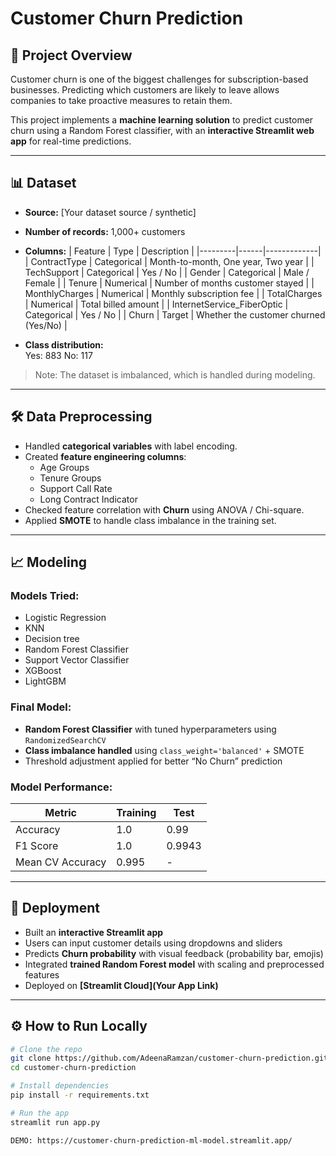 # Customer Churn Prediction

## 🚀 Project Overview
Customer churn is one of the biggest challenges for subscription-based businesses. Predicting which customers are likely to leave allows companies to take proactive measures to retain them.  

This project implements a **machine learning solution** to predict customer churn using a Random Forest classifier, with an **interactive Streamlit web app** for real-time predictions.

---

## 📊 Dataset
- **Source:** [Your dataset source / synthetic]  
- **Number of records:** 1,000+ customers  
- **Columns:**
| Feature | Type | Description |
|---------|------|-------------|
| ContractType | Categorical | Month-to-month, One year, Two year |
| TechSupport | Categorical | Yes / No |
| Gender | Categorical | Male / Female |
| Tenure | Numerical | Number of months customer stayed |
| MonthlyCharges | Numerical | Monthly subscription fee |
| TotalCharges | Numerical | Total billed amount |
| InternetService_FiberOptic | Categorical | Yes / No |
| Churn | Target | Whether the customer churned (Yes/No) |

- **Class distribution:**  
    Yes: 883
    No: 117

> Note: The dataset is imbalanced, which is handled during modeling.

---

## 🛠 Data Preprocessing
- Handled **categorical variables** with label encoding.  
- Created **feature engineering columns**:
  - Age Groups
  - Tenure Groups
  - Support Call Rate
  - Long Contract Indicator
- Checked feature correlation with **Churn** using ANOVA / Chi-square.  
- Applied **SMOTE** to handle class imbalance in the training set.

---

## 📈 Modeling
### Models Tried:
- Logistic Regression
- KNN
- Decision tree
- Random Forest Classifier
- Support Vector Classifier
- XGBoost
- LightGBM

### Final Model:
- **Random Forest Classifier** with tuned hyperparameters using `RandomizedSearchCV`  
- **Class imbalance handled** using `class_weight='balanced'` + SMOTE  
- Threshold adjustment applied for better “No Churn” prediction  

### Model Performance:
| Metric | Training | Test |
|--------|----------|------|
| Accuracy | 1.0 | 0.99 |
| F1 Score | 1.0 | 0.9943 |
| Mean CV Accuracy | 0.995 | - |

---

## 🎯 Deployment
- Built an **interactive Streamlit app**  
- Users can input customer details using dropdowns and sliders  
- Predicts **Churn probability** with visual feedback (probability bar, emojis)  
- Integrated **trained Random Forest model** with scaling and preprocessed features  
- Deployed on **[Streamlit Cloud](Your App Link)**

---

## ⚙️ How to Run Locally
```bash
# Clone the repo
git clone https://github.com/AdeenaRamzan/customer-churn-prediction.git
cd customer-churn-prediction

# Install dependencies
pip install -r requirements.txt

# Run the app
streamlit run app.py

DEMO: https://customer-churn-prediction-ml-model.streamlit.app/